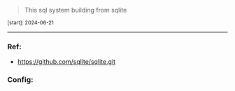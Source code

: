 > This sql system building from sqlite

 <small>[start]: 2024-06-21</small>

---

### Ref:
- https://github.com/sqlite/sqlite.git
### Config:
